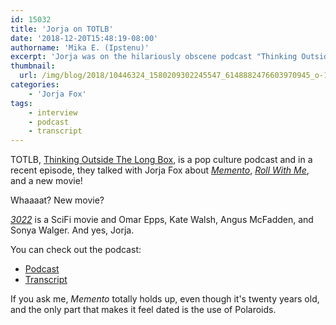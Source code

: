 ```yaml
---
id: 15032
title: 'Jorja on TOTLB'
date: '2018-12-20T15:48:19-08:00'
authorname: 'Mika E. (Ipstenu)'
excerpt: 'Jorja was on the hilariously obscene podcast "Thinking Outside the Long Box", being squeaky clean, talking about Memento Roll With Me and .... A NEW MOVIE!'
thumbnail:
  url: /img/blog/2018/10446324_1580209302245547_6148882476603970945_o-1.jpg
categories:
    - 'Jorja Fox'
tags:
    - interview
    - podcast
    - transcript
---
```


TOTLB, [Thinking Outside The Long Box](http://totlb.com/), is a pop culture podcast and in a recent episode, they talked with Jorja Fox about _[Memento](https://jorjafox.net/library/actor/memento/)_, _[Roll With Me](https://jorjafox.net/library/producer/roll-with-me)_, and a new movie!

Whaaaat? New movie?

_[3022](https://jorjafox.net/library/actor/3022/)_ is a SciFi movie and Omar Epps, Kate Walsh, Angus McFadden, and Sonya Walger. And yes, Jorja.

You can check out the podcast:

* [Podcast](http://totlb.com/podcast/totlb-s22-jorja-fox/)
* [Transcript](https://jorjafox.net/library/transcript/2018/totlb/)

If you ask me, _Memento_ totally holds up, even though it's twenty years old, and the only part that makes it feel dated is the use of Polaroids.
